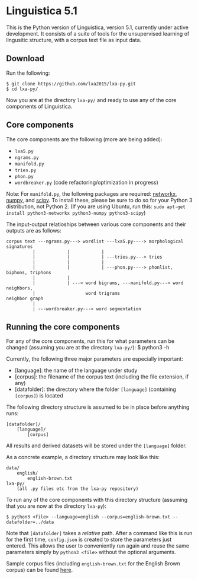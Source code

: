 Linguistica 5.1
===============

This is the Python version of Linguistica, version 5.1, currently under active development. It consists of a suite of tools for the unsupervised learning of lingusitic structure, with a corpus text file as input data.

Download
--------

Run the following:

    $ git clone https://github.com/lxa2015/lxa-py.git
    $ cd lxa-py/

Now you are at the directory `lxa-py/` and ready to use any of the core components of Linguistica.

Core components
---------------

The core components are the following (more are being added):

- `lxa5.py`
- `ngrams.py`
- `manifold.py`
- `tries.py`
- `phon.py`
- `wordbreaker.py` (code refactoring/optimization in progress)

Note: For `manifold.py`, the following packages are required: [networkx](https://networkx.github.io/), [numpy](http://www.numpy.org/), and [scipy](http://www.scipy.org/). To install these, please be sure to do so for your Python 3 distribution, not Python 2. (If you are using Ubuntu, run this: `sudo apt-get install python3-networkx python3-numpy python3-scipy`)


The input-output relatioships between various core components and their outputs are as follows:

    corpus text ---ngrams.py---> wordlist ---lxa5.py----> morphological signatures
              |            |            |
              |            |            | ---tries.py---> tries
              |            |            |
              |            |            | ---phon.py----> phonlist, biphons, triphons
              |            |
              |            | ---> word bigrams, ---manifold.py---> word neighbors,
              |                   word trigrams                    neighbor graph
              |
              | ---wordbreaker.py---> word segmentation


Running the core components
---------------------------

For any of the core components, run this for what parameters can be changed (assuming you are at the directory `lxa-py/`):
    $ python3 <file> -h

Currently, the following three major parameters are especially important:

- [language]: the name of the language under study
- [corpus]: the filename of the corpus text (including the file extension, if any)
- [datafolder]: the directory where the folder `[language]` (containing `[corpus]`) is located

The following directory structure is assumed to be in place before anything runs:

    [datafolder]/
        [language]/
            [corpus]

All results and derived datasets will be stored under the `[language]` folder.

As a concrete example, a directory structure may look like this:

    data/
        english/
            english-brown.txt
    lxa-py/
        (all .py files etc from the lxa-py repository)

To run any of the core components with this directory structure (assuming that you are now at the directory `lxa-py`):

    $ python3 <file> --language=english --corpus=english-brown.txt --datafolder=../data

Note that `[datafolder]` takes a *relative* path. After a command like this is run for the first time, `config.json` is created to store the parameters just entered. This allows the user to conveniently run again and reuse the same parameters simply by `python3 <file>` without the optional arguments.

Sample corpus files (including `english-brown.txt` for the English Brown corpus) can be found [here](https://github.com/lxa2015/datasets).

